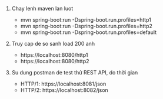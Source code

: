 1. Chay lenh maven lan luot
   + mvn spring-boot:run -Dspring-boot.run.profiles=http1
   + mvn spring-boot:run -Dspring-boot.run.profiles=http2
   + mvn spring-boot:run -Dspring-boot.run.profiles=default

4. Truy cap de so sanh load 200 anh
   + https://localhost:8080/http1
   + https://localhost:8080/http2

2. Su dung postman de test thử REST API, do thời gian
   + HTTP/1:   https://localhost:8081/json
   + HTTP/2:   https://localhost:8082/json
